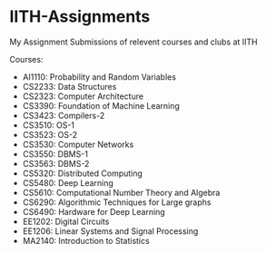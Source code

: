 # IITH-Assignments
My Assignment Submissions of relevent courses and clubs at IITH

Courses:

- AI1110: Probability and Random Variables
- CS2233: Data Structures
- CS2323: Computer Architecture
- CS3390: Foundation of Machine Learning
- CS3423: Compilers-2
- CS3510: OS-1
- CS3523: OS-2
- CS3530: Computer Networks
- CS3550: DBMS-1
- CS3563: DBMS-2
- CS5320: Distributed Computing
- CS5480: Deep Learning
- CS5610: Computational Number Theory and Algebra
- CS6290: Algorithmic Techniques for Large graphs 
- CS6490: Hardware for Deep Learning
- EE1202: Digital Circuits
- EE1206: Linear Systems and Signal Processing
- MA2140: Introduction to Statistics